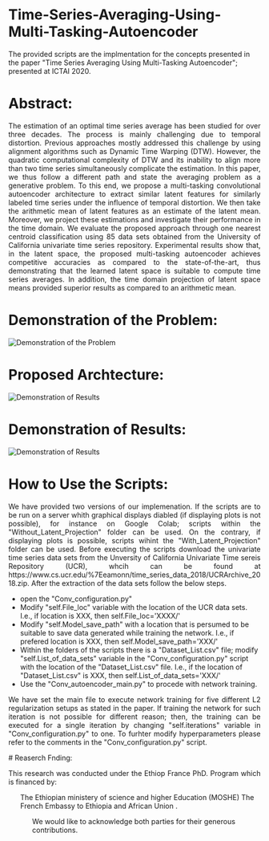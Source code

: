 # Time-Series-Averaging-Using-Multi-Tasking-Autoencoder
The provided scripts are the implmentation for the concepts presented in the paper "Time Series Averaging Using Multi-Tasking Autoencoder"; presented at ICTAI 2020.

# Abstract:
<p align="justify">
The estimation of an optimal time series average has been studied for over three decades. The process is mainly challenging due to temporal distortion. Previous approaches mostly addressed this challenge by using alignment algorithms such as Dynamic Time Warping (DTW). However, the quadratic computational complexity of DTW and its inability to align more than two time series simultaneously complicate the estimation. In this paper, we thus follow a different path and state the averaging problem as a generative problem. To this end, we propose a multi-tasking convolutional autoencoder architecture to extract similar latent features for similarly labeled time series under the influence of temporal distortion. We then take the arithmetic mean of latent features as an estimate of the latent mean. Moreover, we project these estimations and investigate their performance in the time domain.  We evaluate the proposed approach through one nearest centroid classification using 85 data sets obtained from the University of California univariate time series repository. Experimental results show that, in the latent space, the proposed multi-tasking autoencoder achieves competitive accuracies as compared to the state-of-the-art, thus demonstrating that the learned latent space is suitable to compute time series averages. In addition, the time domain projection of latent space means provided superior results as compared to an arithmetic mean.
  
# Demonstration of the Problem:
![Demonstration of the Problem](https://raw.githubusercontent.com/tsegaterefe/Time-Series-Averaging-Using-Multi-Tasking-Autoencoder/master/Images/Discription%20of%20the%20Problem.png)

# Proposed Archtecture: 
![Demonstration of Results](https://github.com/tsegaterefe/Time-Series-Averaging-Using-Multi-Tasking-Autoencoder/blob/master/Images/Proposed%20Archtecture.png)

# Demonstration of Results:
![Demonstration of Results](https://github.com/tsegaterefe/Time-Series-Averaging-Using-Multi-Tasking-Autoencoder/blob/master/Images/Demonstration%20of%20results.png)

# How to Use the Scripts:
<p align="justify">
We have provided two versions of our implemenation. If the scripts are to be run on a server whith graphical displays diabled (if displaying plots is not possible), for instance on Google Colab; scripts within the "Without_Latent_Projection" folder can be used. On the contrary, if displaying plots is possible, scripts wihint the "With_Latent_Projection" folder can be used. Before executing the scripts download the univariate time series data sets from the Unversity of California Univariate Time sereis Repository (UCR), whcih can be found at https://www.cs.ucr.edu/%7Eeamonn/time_series_data_2018/UCRArchive_2018.zip. After the extraction of the data sets follow the below steps.
</p>

* open the "Conv_configuration.py" 
* Modify "self.File_loc" variable with the location of the UCR data sets. I.e., if location is XXX, then self.File_loc='XXXX/'
* Modify "self.Model_save_path" with a location that is persumed to be suitable to save data generated while training the network. I.e., if prefered location is XXX, then self.Model_save_path='XXX/'
* Within the folders of the scripts there is a "Dataset_List.csv" file; modify "self.List_of_data_sets" variable in the "Conv_configuration.py" script with the location of the "Dataset_List.csv" file. I.e., if the location of "Dataset_List.csv" is XXX, then self.List_of_data_sets='XXX/'
* Use the "Conv_autoencoder_main.py" to procede with network training.
<p align="justify">
We have set the main file to execute network training for five different L2 regularization setups as stated in the paper. If training the network for such iteration is not possible for different reason; then, the training can be executed for a single iteration by changing "self.iterations" variable in "Conv_configuration.py" to one. To furhter modify hyperparameters please refer to the comments in the "Conv_configuration.py" script.
</p>
# Reaserch Fnding:  
<p align="justify">
This research was conducted under the Ethiop France PhD. Program which is financed by:
<ul>  
The Ethiopian ministery of science and higher Education (MOSHE) 
The French Embassy to Ethiopia and African Union . 
<ul>  
We would like to acknowledge both parties for their generous contributions. 
</p>
</p>

